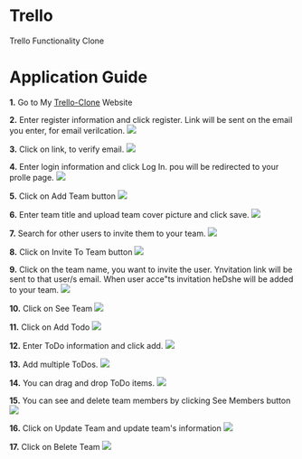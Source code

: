 # Trello
Trello Functionality Clone

# Application Guide #

**1.** Go to My [Trello-Clone](https://trello-clone-a597d.web.app/register) Website


**2.** Enter register information and click register. Link will be sent on the email
 you enter, for email veriIcation.
![](Readme-images/readmeimage1.png)

**3.** Click on link, to verify email.
![](Readme-images/readmeimage2.png)

**4.** Enter login information and click Log In. pou will be redirected to your proIle
page.
![](Readme-images/readmeimage3.png)

**5.** Click on Add Team button
![](Readme-images/readmeimage4.png)

**6.** Enter team title and upload team cover picture and click save.
![](Readme-images/readmeimage5.png)

**7.** Search for other users to invite them to your team.
![](Readme-images/readmeimage6.png)

**8.** Click on Invite To Team button
![](Readme-images/readmeimage7.png)

**9.** Click on the team name, you want to invite the user. Ynvitation link will be
 sent to that user/s email. When user acce"ts invitation heDshe will be added
 to your team.
![](Readme-images/readmeimage8.png)

**10.** Click on See Team
![](Readme-images/readmeimage9.png)

**11.** Click on Add Todo
![](Readme-images/readmeimage10.png)

**12.** Enter ToDo information and click add.
![](Readme-images/readmeimage11.png)

**13.** Add multiple ToDos.
![](Readme-images/readmeimage12.png)

**14.** You can drag and drop ToDo items.
![](Readme-images/readmeimage13.png)

**15.** You can see and delete team members by clicking See Members button
![](Readme-images/readmeimage14.png)

**16.** Click on Update Team and update team's information
![](Readme-images/readmeimage15.png)

**17.** Click on Belete Team
![](Readme-images/readmeimage16.png)
